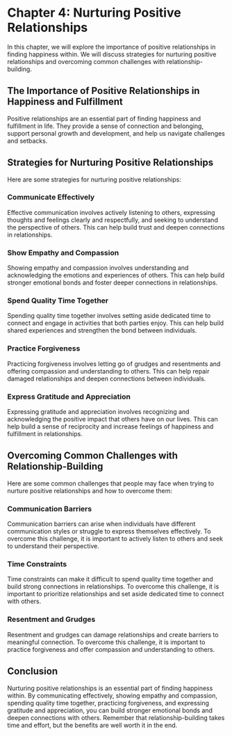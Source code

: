 Chapter 4: Nurturing Positive Relationships
===========================================

In this chapter, we will explore the importance of positive relationships in finding happiness within. We will discuss strategies for nurturing positive relationships and overcoming common challenges with relationship-building.

The Importance of Positive Relationships in Happiness and Fulfillment
---------------------------------------------------------------------

Positive relationships are an essential part of finding happiness and fulfillment in life. They provide a sense of connection and belonging, support personal growth and development, and help us navigate challenges and setbacks.

Strategies for Nurturing Positive Relationships
-----------------------------------------------

Here are some strategies for nurturing positive relationships:

### Communicate Effectively

Effective communication involves actively listening to others, expressing thoughts and feelings clearly and respectfully, and seeking to understand the perspective of others. This can help build trust and deepen connections in relationships.

### Show Empathy and Compassion

Showing empathy and compassion involves understanding and acknowledging the emotions and experiences of others. This can help build stronger emotional bonds and foster deeper connections in relationships.

### Spend Quality Time Together

Spending quality time together involves setting aside dedicated time to connect and engage in activities that both parties enjoy. This can help build shared experiences and strengthen the bond between individuals.

### Practice Forgiveness

Practicing forgiveness involves letting go of grudges and resentments and offering compassion and understanding to others. This can help repair damaged relationships and deepen connections between individuals.

### Express Gratitude and Appreciation

Expressing gratitude and appreciation involves recognizing and acknowledging the positive impact that others have on our lives. This can help build a sense of reciprocity and increase feelings of happiness and fulfillment in relationships.

Overcoming Common Challenges with Relationship-Building
-------------------------------------------------------

Here are some common challenges that people may face when trying to nurture positive relationships and how to overcome them:

### Communication Barriers

Communication barriers can arise when individuals have different communication styles or struggle to express themselves effectively. To overcome this challenge, it is important to actively listen to others and seek to understand their perspective.

### Time Constraints

Time constraints can make it difficult to spend quality time together and build strong connections in relationships. To overcome this challenge, it is important to prioritize relationships and set aside dedicated time to connect with others.

### Resentment and Grudges

Resentment and grudges can damage relationships and create barriers to meaningful connection. To overcome this challenge, it is important to practice forgiveness and offer compassion and understanding to others.

Conclusion
----------

Nurturing positive relationships is an essential part of finding happiness within. By communicating effectively, showing empathy and compassion, spending quality time together, practicing forgiveness, and expressing gratitude and appreciation, you can build stronger emotional bonds and deepen connections with others. Remember that relationship-building takes time and effort, but the benefits are well worth it in the end.
